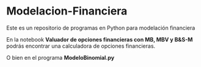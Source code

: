 # Modelacion-Financiera
Este es un repositorio de programas en Python para modelación financiera

En la notebook $\textbf{Valuador de opciones financieras con MB, MBV y B&S-M}$ podrás encontrar una calculadora de opciones financieras.

O bien en el programa $\textbf{ModeloBinomial.py}$
